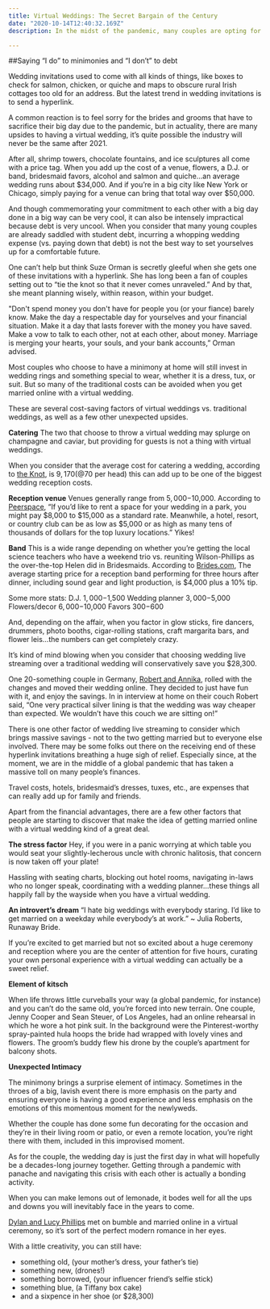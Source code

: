 ```yaml
---
title: Virtual Weddings: The Secret Bargain of the Century
date: "2020-10-14T12:40:32.169Z"
description: In the midst of the pandemic, many couples are opting for a virtual wedding or minimony. Compared to a traditional wedding, choosing wedding live streaming will conservatively save you $28,300.

---
```

##Saying “I do” to minimonies and “I don’t” to debt

Wedding invitations used to come with all kinds of things, like boxes to check for salmon, chicken, or quiche and maps to obscure rural Irish cottages too old for an address. But the latest trend in wedding invitations is to send a hyperlink. 

A common reaction is to feel sorry for the brides and grooms that have to sacrifice their big day due to the pandemic, but in actuality, there are many upsides to having a virtual wedding, it’s quite possible the industry will never be the same after 2021.

After all, shrimp towers, chocolate fountains, and ice sculptures all come with a price tag. When you add up the cost of a venue, flowers, a D.J. or band, bridesmaid favors, alcohol and salmon and quiche...an average wedding runs about $34,000. And if you’re in a big city like New York or Chicago, simply paying for a venue can bring that total way over $50,000. 

And though commemorating your commitment to each other with a big day done in a big way can be very cool, it can also be intensely impractical because debt is very uncool. When you consider that many young couples are already saddled with student debt, incurring a whopping wedding expense (vs. paying down that debt) is not the best way to set yourselves up for a comfortable future. 

One can’t help but think Suze Orman is secretly gleeful when she gets one of these invitations with a hyperlink. She has long been a fan of couples setting out to “tie the knot so that it never comes unraveled.” And by that, she meant planning wisely, within reason, within your budget. 

"Don't spend money you don't have for people you (or your fiance) barely know. Make the day a respectable day for yourselves and your financial situation. Make it a day that lasts forever with the money you have saved. Make a vow to talk to each other, not at each other, about money. Marriage is merging your hearts, your souls, and your bank accounts,” Orman advised. 

Most couples who choose to have a minimony at home will still invest in wedding rings and something special to wear, whether it is a dress, tux, or suit. But so many of the traditional costs can be avoided when you get married online with a virtual wedding.

These are several cost-saving factors of virtual weddings vs. traditional weddings, as well as a few other unexpected upsides. 

**Catering** 
The two that choose to throw a virtual wedding may splurge on champagne and caviar, but providing for guests is not a thing with virtual weddings. 

When you consider that the average cost for catering a wedding, according to [the Knot](https://www.theknot.com/content/average-cost-wedding-catering), is $9,170 (@$70 per head) this can add up to be one of the biggest wedding reception costs. 

**Reception venue**
Venues generally range from $5,000-$10,000. According to [Peerspace](https://www.peerspace.com/resources/rent-wedding-venue), “If you’d like to rent a space for your wedding in a park, you might pay $8,000 to $15,000 as a standard rate. Meanwhile, a hotel, resort, or country club can be as low as $5,000 or as high as many tens of thousands of dollars for the top luxury locations.” Yikes!

**Band**
This is a wide range depending on whether you’re getting the local science teachers who have a weekend trio vs. reuniting Wilson-Phillips as the over-the-top Helen did in Bridesmaids. According to [Brides.com](https://www.brides.com/wedding-band-cost-4846165), The average starting price for a reception band performing for three hours after dinner, including sound gear and light production, is $4,000 plus a 10% tip.

Some more stats:
D.J. 						$1,000-$1,500
Wedding planner				$3,000-$5,000
Flowers/decor				$6,000-$10,000
Favors 					$300-$600

And, depending on the affair, when you factor in glow sticks, fire dancers, drummers, photo booths, cigar-rolling stations, craft margarita bars, and flower leis…the numbers can get completely crazy. 

It’s kind of mind blowing when you consider that choosing wedding live streaming over a traditional wedding will conservatively save you $28,300. 

One 20-something couple in Germany, [Robert and Annika](https://www.youtube.com/watch?v=-taA9-WSkMM), rolled with the changes and moved their wedding online. They decided to just have fun with it, and enjoy the savings. In in interview at home on their couch Robert said,  “One very practical silver lining is that the wedding was way cheaper than expected.  We wouldn’t have this couch we are sitting on!”

There is one other factor of wedding live streaming to consider which brings massive savings - not to the two getting married but to everyone else involved. There may be some folks out there on the receiving end of these hyperlink invitations breathing a huge sigh of relief. Especially since, at the moment, we are in the middle of a global pandemic that has taken a massive toll on many people’s finances. 

Travel costs, hotels, bridesmaid’s dresses, tuxes, etc., are expenses that can really add up for family and friends. 

Apart from the financial advantages, there are a few other factors that people are starting to discover that make the idea of getting married online with a virtual wedding kind of a great deal. 

**The stress factor** 
Hey, if you were in a panic worrying at which table you would seat your slightly-lecherous uncle with chronic halitosis, that concern is now taken off your plate! 

Hassling with seating charts, blocking out hotel rooms, navigating in-laws who no longer speak, coordinating with a wedding planner...these things all happily fall by the wayside when you have a virtual wedding. 

**An introvert’s dream**
“I hate big weddings with everybody staring. I’d like to get married on a weekday while everybody’s at work.” 
~ Julia Roberts, Runaway Bride.

If you’re excited to get married but not so excited about a huge ceremony and reception where you are the center of attention for five hours, curating your own personal experience with a virtual wedding can actually be a sweet relief. 

**Element of kitsch**

When life throws little curveballs your way (a global pandemic, for instance) and you can’t do the same old, you’re forced into new terrain. One couple, Jenny Cooper and Sean Steuer, of Los Angeles, had an online rehearsal in which he wore a hot pink suit. In the background were the Pinterest-worthy spray-painted hula hoops the bride had wrapped with lovely vines and flowers. The groom’s buddy flew his drone by the couple’s apartment for balcony shots. 

**Unexpected Intimacy**

The minimony brings a surprise element of intimacy. Sometimes in the throes of a big, lavish event there is more emphasis on the party and ensuring everyone is having a good experience and less emphasis on the emotions of this momentous moment for the newlyweds. 

Whether the couple has done some fun decorating for the occasion and they’re in their living room or patio, or even a remote location, you’re right there with them, included in this improvised moment. 

As for the couple, the wedding day is just the first day in what will hopefully be a decades-long journey together. Getting through a pandemic with panache and navigating this crisis with each other is actually a bonding activity. 

When you can make lemons out of lemonade, it bodes well for all the ups and downs you will inevitably face in the years to come. 

[Dylan and Lucy Phillips](https://www.rochesterfirst.com/news/local-news/couple-gets-married-in-zoom-wedding) met on bumble and married online in a virtual ceremony, so it’s sort of the perfect modern romance in her eyes.

With a little creativity, you can still have:
- something old, (your mother’s dress, your father’s tie)
- something new, (drones!)
- something borrowed, (your influencer friend’s selfie stick)
- something blue, (a Tiffany box cake)
- and a sixpence in her shoe (or $28,300)

